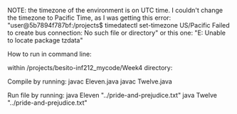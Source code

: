 NOTE: the timezone of the environment is on UTC time. I couldn't change the timezone to Pacific Time, as I was
getting this error: "user@5b7894f787bf:/projects$ timedatectl set-timezone US/Pacific
Failed to create bus connection: No such file or directory" or this one: "E: Unable to locate package tzdata"


How to run in command line:

within /projects/besito-inf212_mycode/Week4 directory: 

Compile by running:
    javac Eleven.java
    javac Twelve.java
 
Run file by running:
    java Eleven "../pride-and-prejudice.txt"
    java Twelve "../pride-and-prejudice.txt"